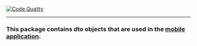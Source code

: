 [![Code Quality](https://github.com/kazky-dytynstva/dto/actions/workflows/checks.yaml/badge.svg)](https://github.com/kazky-dytynstva/dto/actions/workflows/checks.yaml)

----------

### This package contains dto objects that are used in the [mobile application](https://github.com/kazky-dytynstva/mobile-app/).




